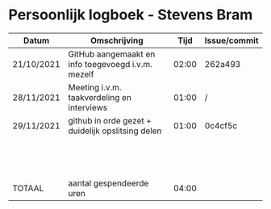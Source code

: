 # Persoonlijk logboek - Stevens Bram



| Datum      | Omschrijving                                       | Tijd  | Issue/commit |
| ---------- | -------------------------------------------------- | ----- | ------------ |
| 21/10/2021 | GitHub aangemaakt en info toegevoegd i.v.m. mezelf | 02:00 | 262a493      |
| 28/11/2021 | Meeting i.v.m. taakverdeling en interviews         | 01:00 | /            |
| 29/11/2021 | github in orde gezet + duidelijk opslitsing delen  | 01:00 | 0c4cf5c      |
|            |                                                    |       |              |
|            |                                                    |       |              |
|            |                                                    |       |              |
|            |                                                    |       |              |
|            |                                                    |       |              |
|            |                                                    |       |              |
|            |                                                    |       |              |
|            |                                                    |       |              |
|            |                                                    |       |              |
|            |                                                    |       |              |
|            |                                                    |       |              |
|            |                                                    |       |              |
|            |                                                    |       |              |
| TOTAAL     | aantal gespendeerde uren                           | 04:00 |              |

